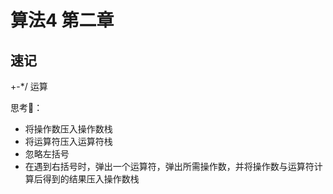 # 算法4 第二章

## 速记

+-*/ 运算

思考🤔：

- 将操作数压入操作数栈
- 将运算符压入运算符栈
- 忽略左括号
- 在遇到右括号时，弹出一个运算符，弹出所需操作数，并将操作数与运算符计算后得到的结果压入操作数栈

